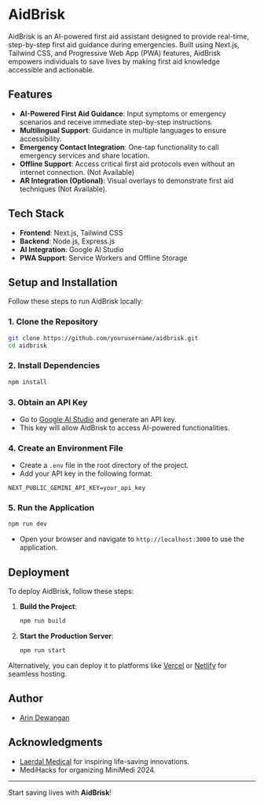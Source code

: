 ﻿# AidBrisk

AidBrisk is an AI-powered first aid assistant designed to provide real-time, step-by-step first aid guidance during emergencies. Built using Next.js, Tailwind CSS, and Progressive Web App (PWA) features, AidBrisk empowers individuals to save lives by making first aid knowledge accessible and actionable.

## Features

- **AI-Powered First Aid Guidance**: Input symptoms or emergency scenarios and receive immediate step-by-step instructions.
- **Multilingual Support**: Guidance in multiple languages to ensure accessibility.
- **Emergency Contact Integration**: One-tap functionality to call emergency services and share location.
- **Offline Support**: Access critical first aid protocols even without an internet connection. (Not Available)
- **AR Integration (Optional)**: Visual overlays to demonstrate first aid techniques (Not Available).

## Tech Stack

- **Frontend**: Next.js, Tailwind CSS
- **Backend**: Node.js, Express.js
- **AI Integration**: Google AI Studio
- **PWA Support**: Service Workers and Offline Storage

## Setup and Installation

Follow these steps to run AidBrisk locally:

### 1. Clone the Repository
```bash
git clone https://github.com/yourusername/aidbrisk.git
cd aidbrisk
```

### 2. Install Dependencies
```bash
npm install
```

### 3. Obtain an API Key
- Go to [Google AI Studio](https://ai.google.com/studio) and generate an API key.
- This key will allow AidBrisk to access AI-powered functionalities.

### 4. Create an Environment File
- Create a `.env` file in the root directory of the project.
- Add your API key in the following format:
```env
NEXT_PUBLIC_GEMINI_API_KEY=your_api_key
```

### 5. Run the Application
```bash
npm run dev
```
- Open your browser and navigate to `http://localhost:3000` to use the application.

## Deployment
To deploy AidBrisk, follow these steps:

1. **Build the Project**:
   ```bash
   npm run build
   ```

2. **Start the Production Server**:
   ```bash
   npm run start
   ```

Alternatively, you can deploy it to platforms like [Vercel](https://vercel.com/) or [Netlify](https://www.netlify.com/) for seamless hosting.

## Author
- [Arin Dewangan](https://aboutarin.vercel.app/)


## Acknowledgments

- [Laerdal Medical](https://laerdal.com/) for inspiring life-saving innovations.
- MediHacks for organizing MiniMedi 2024.

---

Start saving lives with **AidBrisk**!

